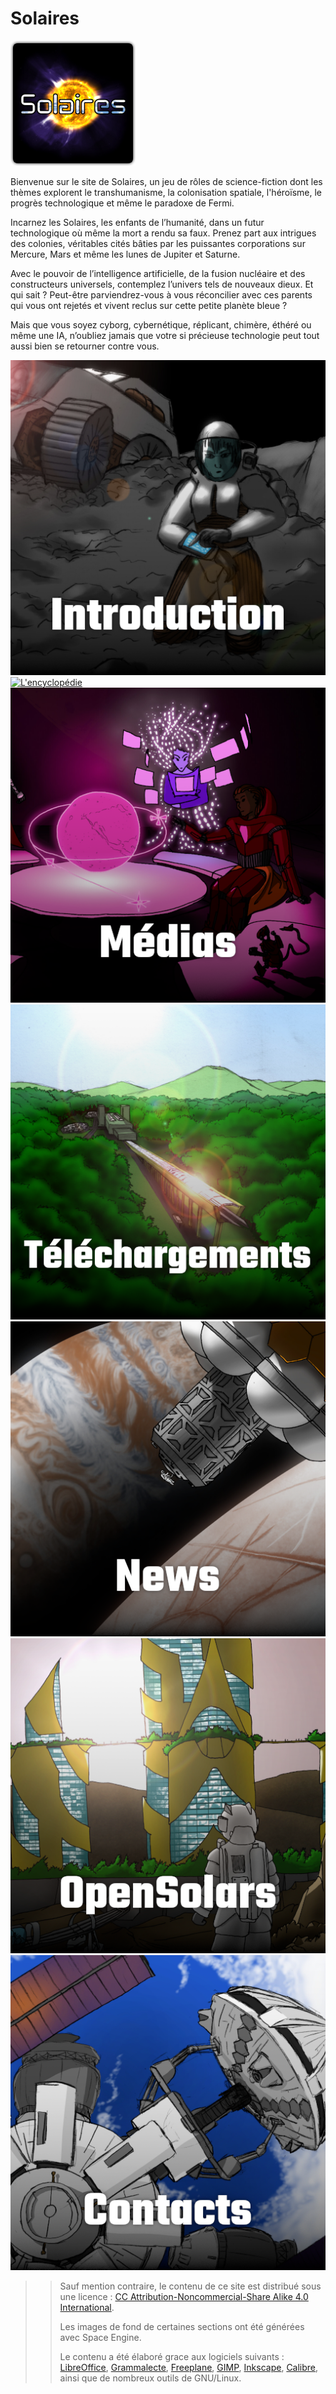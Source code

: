 # Solaires

![ Logo de Solaires](logo_solaires.png)

Bienvenue sur le site de Solaires, un jeu de rôles de science-fiction dont les thèmes explorent le transhumanisme, la colonisation spatiale, l'héroïsme, le progrès technologique et même le paradoxe de Fermi.

Incarnez les Solaires, les enfants de l’humanité, dans un futur technologique où même la mort a rendu sa faux. Prenez part aux intrigues des colonies, véritables cités bâties par les puissantes corporations sur Mercure, Mars et même les lunes de Jupiter et Saturne.

Avec le pouvoir de l’intelligence artificielle, de la fusion nucléaire et des constructeurs universels, contemplez l’univers tels de nouveaux dieux. Et qui sait ? Peut-être parviendrez-vous à vous réconcilier avec ces parents qui vous ont rejetés et vivent reclus sur cette petite planète bleue ?

Mais que vous soyez cyborg, cybernétique, réplicant, chimère, éthéré ou même une IA, n’oubliez jamais que votre si précieuse technologie peut tout aussi bien se retourner contre vous.


<div class="iconArray">

[![Introduction](icone_introduction.png)](/Introduction)
[![L'encyclopédie](icone_encyclopédie.png)](/Encyclopédie)
[![Médias](icone_médias.png)](/Médias)
[![Téléchargements](icone_téléchargements.png)](/Téléchargements)
[![News](icone_news.png)](/News)
[![OpenSolars](icone_opensolars.png)](/OpenSolars)
[![Contacts](icone_contacts.png)](/Contacts)

</div>

>> Sauf mention contraire, le contenu de ce site est distribué sous une licence : [CC Attribution-Noncommercial-Share Alike 4.0 International](http://creativecommons.org/licenses/by-nc-sa/4.0/).
>>
>> Les images de fond de certaines sections ont été générées avec Space Engine.
>>
>> Le contenu a été élaboré grace aux logiciels suivants : [LibreOffice](https://fr.libreoffice.org/), [Grammalecte](https://www.dicollecte.org/grammalecte/), [Freeplane](https://www.freeplane.org), [GIMP](https://www.gimp.org/fr/), [Inkscape](https://inkscape.org/fr/), [Calibre](https://calibre-ebook.com/), ainsi que de nombreux outils de GNU/Linux.
